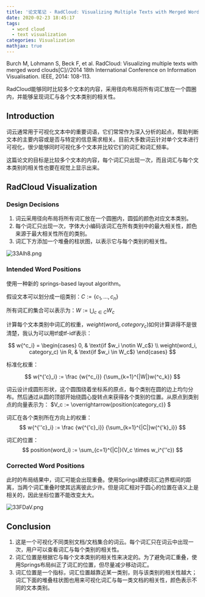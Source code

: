 ```yaml
---
title: '论文笔记 - RadCloud: Visualizing Multiple Texts with Merged Word Clouds'
date: 2020-02-23 18:45:17
tags:
  - word cloud
  - text visualization
categories: Visualization
mathjax: true
---
```


Burch M, Lohmann S, Beck F, et al. RadCloud: Visualizing multiple texts with merged word clouds[C]//2014 18th International Conference on Information Visualisation. IEEE, 2014: 108-113.

RadCloud能够同时比较多个文本的内容，采用径向布局将所有词汇放在一个圆圈内，并能够呈现词汇与各个文本类别的相关性。

<!--more-->

## Introduction

词云通常用于可视化文本中的重要词语，它们常常作为深入分析的起点，帮助判断文本的主要内容或是否与特定的信息需求相关。目前大多数词云针对单个文本进行可视化，很少能够同时可视化多个文本并比较它们的词汇和词汇频率。

这篇论文的目标是比较多个文本的内容，每个词汇只出现一次，而且词汇与每个文本类别的相关性也要在视觉上显示出来。

## RadCloud Visualization

### Design Decisions

1. 词云采用径向布局将所有词汇放在一个圆圈内，圆弧的颜色对应文本类别。
2. 每个词汇只出现一次，字体大小编码该词汇在所有类别中的最大相关性，颜色来源于最大相关性所在的类别。
2. 词汇下方添加一个堆叠的柱状图，以表示它与每个类别的相关性。

![33Alh8.png](https://s2.ax1x.com/2020/02/23/33Alh8.png)

### Intended Word Positions

使用一种新的 springs-based layout algorithm。

假设文本可以划分成一组类别：$C:=\lbrace c_1, ..., c_n \rbrace$

所有词汇的集合可以表示为：$W:=\bigcup_{c \in C} W_c$

计算每个文本类别中词汇的权重，$weight(word_i, category_c)$如何计算讲得不是很清楚，我认为可以用tf或tf-idf表示：

$$
w{^c_i} =
\begin{cases}
0,  & \text{if $w_i \notin W_c$} \\
weight(word_i, category_c) \in R, & \text{if $w_i \in W_c$}
\end{cases}
$$

标准化权重：

$$ 
w{^{'c}_i} := \frac {w{^c_i}} {\sum_{k=1}^{|W|}w{^c_k}} 
$$

词云设计成圆形形状，这个圆围绕着坐标系的原点，每个类别在圆的边上均匀分布。然后通过从圆的顶部开始绕圆心旋转点来获得各个类别的位置。从原点到类别点的向量表示为： $V_c := \overrightarrow{position(category_c)} $

词汇在各个类别所在方向上的权重：
$$
w{^{''c}_i} := \frac {w{^{'c}_i}} {\sum_{k=1}^{|C|}w{^{'k}_i}} 
$$

词汇的位置：
$$
position(word_i) := \sum_{c=1}^{|C|}(V_c \times w_i^{''c})
$$

### Corrected Word Positions

此时的布局结果中，词汇可能会出现重叠。使用Springs建模词汇边界框间的距离，当两个词汇重叠时使其远离彼此少许。但是词汇相对于圆心的位置在语义上是相关的，因此坐标位置不能改变太大。

![33FDaV.png](https://s2.ax1x.com/2020/02/23/33FDaV.png)

## Conclusion

1. 这是一个可视化不同类别文档/文档集合的词云。每个词汇只在词云中出现一次，用户可以查看词汇与每个类别的相关性。
2. 词汇位置是根据它与每个文本类别的相关性来决定的。为了避免词汇重叠，使用Springs布局纠正了词汇的位置，但尽量减少移动词汇。
3. 词汇位置是一个指标，词汇位置越靠近某一类别，则与该类别的相关性越大；词汇下面的堆叠柱状图也用来可视化词汇与每一类文档的相关性，颜色表示不同的文本类别。